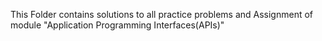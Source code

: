 This Folder contains solutions to all practice problems and Assignment of module "Application Programming Interfaces(APIs)"
